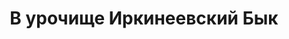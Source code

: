 ---
title: 'В урочище Иркинеевский Бык'
location: 'Река Ангара. Богучанский район, Красноярский край, Россия'
categories: [as-the-first-settlers]
tags: [all, 2016, fav]
---